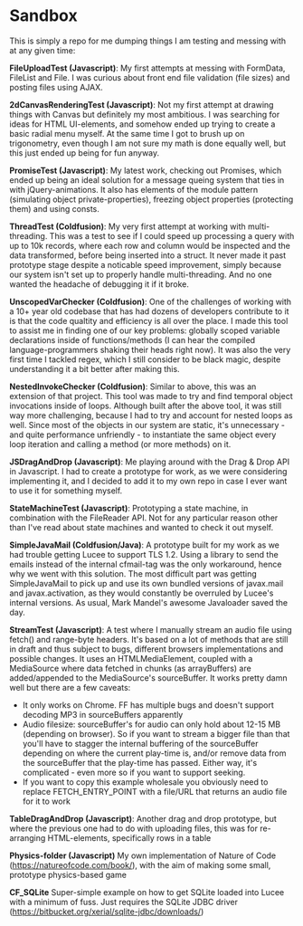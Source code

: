 # Sandbox

This is simply a repo for me dumping things I am testing and messing with at any given time:

**FileUploadTest (Javascript)**: My first attempts at messing with FormData, FileList and File. I was curious about front end file validation (file sizes) and posting files using AJAX.

**2dCanvasRenderingTest (Javascript)**: Not my first attempt at drawing things with Canvas but definitely my most ambitious. I was searching for ideas for HTML UI-elements, and somehow ended up trying to create a basic radial menu myself. At the same time I got to brush up on trigonometry, even though I am not sure my math is done equally well, but this just ended up being for fun anyway.

**PromiseTest (Javascript)**: My latest work, checking out Promises, which ended up being an ideal solution for a message queing system that ties in with jQuery-animations. It also has elements of the module pattern (simulating object private-properties), freezing object properties (protecting them) and using consts.

**ThreadTest (Coldfusion)**: My very first attempt at working with multi-threading. This was a test to see if I could speed up processing a query with up to 10k records, where each row and column would be inspected and the data transformed, before being inserted into a struct. It never made it past prototype stage despite a noticable speed improvement, simply because our system isn't set up to properly handle multi-threading. And no one wanted the headache of debugging it if it broke.

**UnscopedVarChecker (Coldfusion)**: One of the challenges of working with a 10+ year old codebase that has had dozens of developers contribute to it is that the code qualtity and efficiency is all over the place. I made this tool to assist me in finding one of our key problems: globally scoped variable declarations inside of functions/methods (I can hear the compiled language-programmers shaking their heads right now). It was also the very first time I tackled regex, which I still consider to be black magic, despite understanding it a bit better after making this.

**NestedInvokeChecker (Coldfusion)**: Similar to above, this was an extension of that project. This tool was made to try and find temporal object invocations inside of loops. Although built after the above tool, it was still way more challenging, because I had to try and account for nested loops as well. Since most of the objects in our system are static, it's unnecessary - and quite performance unfriendly - to instantiate the same object every loop iteration and calling a method (or more methods) on it.

**JSDragAndDrop (Javascript)**: Me playing around with the Drag & Drop API in Javascript. I had to create a prototype for work, as we were considering implementing it, and I decided to add it to my own repo in case I ever want to use it for something myself.

**StateMachineTest (Javascript)**: Prototyping a state machine, in combination with the FileReader API. Not for any particular reason other than I've read about state machines and wanted to check it out myself.

**SimpleJavaMail (Coldfusion/Java)**: A prototype built for my work as we had trouble getting Lucee to support TLS 1.2. Using a library to send the emails instead of the internal cfmail-tag was the only workaround, hence why we went with this solution. The most difficult part was getting SimpleJavaMail to pick up and use its own bundled versions of javax.mail and javax.activation, as they would constantly be overruled by Lucee's internal versions. As usual, Mark Mandel's awesome Javaloader saved the day.

**StreamTest (Javascript)**: A test where I manually stream an audio file using fetch() and range-byte headers. It's based on a lot of methods that are still in draft and thus subject to bugs, different browsers implementations and possible changes. It uses an HTMLMediaElement, coupled with a MediaSource where data fetched in chunks (as arrayBuffers) are added/appended to the MediaSource's sourceBuffer. It works pretty damn well but there are a few caveats:
* It only works on Chrome. FF has multiple bugs and doesn't support decoding MP3 in sourceBuffers apparently
* Audio filesize: sourceBuffer's for audio can only hold about 12-15 MB (depending on browser). So if you want to stream a bigger file than that you'll have to stagger the internal buffering of the sourceBuffer depending on where the current play-time is, and/or remove data from the sourceBuffer that the play-time has passed. Either way, it's complicated - even more so if you want to support seeking.
* If you want to copy this example wholesale you obviously need to replace FETCH_ENTRY_POINT with a file/URL that returns an audio file for it to work

**TableDragAndDrop (Javascript)**: Another drag and drop prototype, but where the previous one had to do with uploading files, this was for re-arranging HTML-elements, specifically rows in a table

**Physics-folder (Javascript)** My own implementation of Nature of Code (https://natureofcode.com/book/), with the aim of making some small, prototype physics-based game

**CF_SQLite** Super-simple example on how to get SQLite loaded into Lucee with a minimum of fuss. Just requires the SQLite JDBC driver (https://bitbucket.org/xerial/sqlite-jdbc/downloads/)